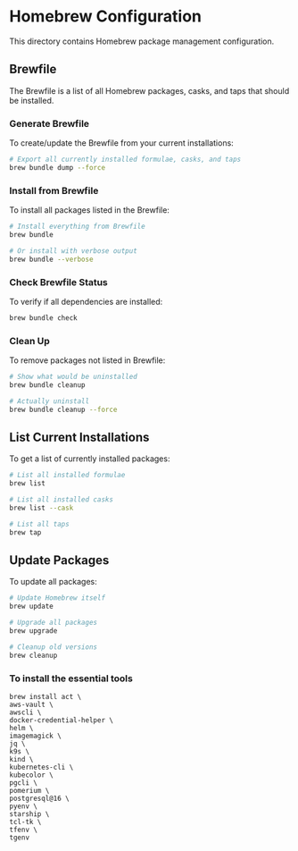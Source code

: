 # Homebrew Configuration

This directory contains Homebrew package management configuration.

## Brewfile

The Brewfile is a list of all Homebrew packages, casks, and taps that should be installed.

### Generate Brewfile
To create/update the Brewfile from your current installations:
```bash
# Export all currently installed formulae, casks, and taps
brew bundle dump --force
```

### Install from Brewfile
To install all packages listed in the Brewfile:
```bash
# Install everything from Brewfile
brew bundle

# Or install with verbose output
brew bundle --verbose
```

### Check Brewfile Status
To verify if all dependencies are installed:
```bash
brew bundle check
```

### Clean Up
To remove packages not listed in Brewfile:
```bash
# Show what would be uninstalled
brew bundle cleanup

# Actually uninstall
brew bundle cleanup --force
```

## List Current Installations

To get a list of currently installed packages:
```bash
# List all installed formulae
brew list

# List all installed casks
brew list --cask

# List all taps
brew tap
```

## Update Packages

To update all packages:
```bash
# Update Homebrew itself
brew update

# Upgrade all packages
brew upgrade

# Cleanup old versions
brew cleanup
```

### To install the essential tools
```
brew install act \
aws-vault \
awscli \
docker-credential-helper \
helm \
imagemagick \
jq \
k9s \
kind \
kubernetes-cli \
kubecolor \
pgcli \
pomerium \
postgresql@16 \
pyenv \
starship \
tcl-tk \
tfenv \
tgenv
```
